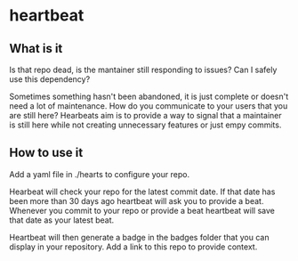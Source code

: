 # heartbeat

## What is it

Is that repo dead, is the mantainer still responding to issues? Can I safely use this dependency?

Sometimes something hasn't been abandoned, it is just complete or doesn't need a lot of maintenance. How do you communicate to your users that you are still here? Hearbeats aim is to provide a way to signal that a maintainer is still here while not creating unnecessary features or just empy commits.

## How to use it

Add a yaml file in ./hearts to configure your repo.

Hearbeat will check your repo for the latest commit date. If that date has been more than 30 days ago heartbeat will ask you to provide a beat. Whenever you commit to your repo or provide a beat heartbeat will save that date as your latest beat.

Heartbeat will then generate a badge in the badges folder that you can display in your repository. Add a link to this repo to provide context.
